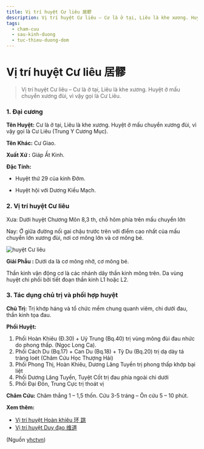 ```yaml
---
title: Vị trí huyệt Cư liêu 居髎
description: Vị trí huyệt Cư liêu – Cư là ở tại, Liêu là khe xương. Huyệt ở mấu chuyển xương đùi, vì vậy gọi là Cư Liêu.
tags:
  - cham-cuu
  - sau-kinh-duong
  - tuc-thieu-duong-dom
---
```


# Vị trí huyệt Cư liêu 居髎 

> Vị trí huyệt Cư liêu – Cư là ở tại, Liêu là khe xương. Huyệt ở mấu chuyển xương đùi, vì vậy gọi là Cư Liêu.

### 1. Đại cương

**Tên Huyệt:** Cư là ở tại, Liêu là khe xương. Huyệt ở mấu chuyển xương đùi, vì vậy gọi là Cư Liêu (Trung Y Cương Mục).

**Tên** **Khác:** Cư Giao.

**Xuất Xứ :** Giáp Ất Kinh.

**Đặc Tính:**

+ Huyệt thứ 29 của kinh Đởm.

+ Huyệt hội với Dương Kiều Mạch.

### 2. Vị trí huyệt Cư liêu

Xưa: Dưới huyệt Chương Môn 8,3 th, chỗ hõm phía trên mấu chuyển lớn

Nay: Ở giữa đường nối gai chậu trước trên với điểm cao nhất của mấu chuyển lớn xương đùi, nơi cơ mông lớn và cơ mông bé.

![huyệt Cư liêu](/imgs/yhctvn/huyet-cu-lieu-300x168.jpg)

**Giải Phẫu :** Dưới da là cơ mông nhỡ, cơ mông bé.

Thần kinh vận động cơ là các nhánh dây thần kinh mông trên. Da vùng huyệt chi phối bởi tiết đoạn thần kinh L1 hoặc L2.

### 3. Tác dụng chủ trị và phối hợp huyệt

**Chủ Trị:** Trị khớp háng và tổ chức mềm chung quanh viêm, chi dưới đau, thần kinh tọa đau.

**Phối Huyệt:**

1. Phối Hoàn Khiêu (Đ.30) + Uỷ Trung (Bq.40) trị vùng mông đùi đau nhức do phong thấp. (Ngọc Long Ca).
2. Phối Cách Du (Bq.17) + Can Du (Bq.18) + Tỳ Du (Bq.20) trị dạ dày tá tràng loét (Châm Cứu Học Thượng Hải)
3. Phối Phong Thị, Hoàn Khiêu, Dương Lăng Tuyền trị phong thấp khớp bại liệt
4. Phối Dương Lăng Tuyền, Tuyệt Cốt trị đau phía ngoài chi dưới
5. Phối Đại Đôn, Trung Cực trị thoát vị

**Châm Cứu:** Châm thẳng 1 – 1,5 thốn. Cứu 3-5 tráng – Ôn cứu 5 – 10 phút.

**Xem thêm:**

* [Vị trí huyệt Hoàn khiêu 环 跳](/yhctvn/vi-tri-huyet-hoan-khieu-%e7%8e%af-%e8%b7%b3/)
* [Vị trí huyệt Duy đạo 维道](/yhctvn/vi-tri-huyet-duy-dao-%e7%bb%b4%e9%81%93/)

(Nguồn <a href="https://yhctvn.com/vi-tri-huyet-cu-lieu-居髎/" target="_blank">yhctvn</a>)
